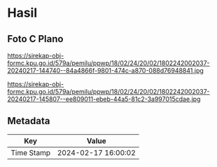# Hasil

## Foto C Plano

https://sirekap-obj-formc.kpu.go.id/579a/pemilu/ppwp/18/02/24/20/02/1802242002037-20240217-144740--84a4866f-9801-474c-a870-088d76948841.jpg

https://sirekap-obj-formc.kpu.go.id/579a/pemilu/ppwp/18/02/24/20/02/1802242002037-20240217-145807--ee809011-ebeb-44a5-81c2-3a997015cdae.jpg


## Metadata

| Key        | Value               |
| ---------- | ------------------- |
| Time Stamp | 2024-02-17 16:00:02 |



